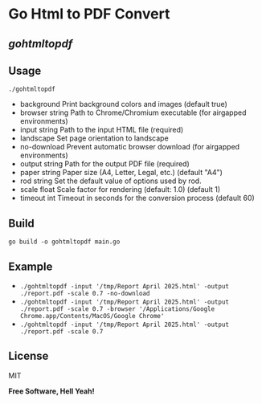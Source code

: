 # Go Html to PDF Convert

## _gohtmltopdf_

## Usage

`./gohtmltopdf`

- background
Print background colors and images (default true)
- browser string
Path to Chrome/Chromium executable (for airgapped environments)
- input string
Path to the input HTML file (required)
- landscape
Set page orientation to landscape
- no-download
Prevent automatic browser download (for airgapped environments)
- output string
Path for the output PDF file (required)
- paper string
Paper size (A4, Letter, Legal, etc.) (default "A4")
- rod string
Set the default value of options used by rod.
- scale float
Scale factor for rendering (default: 1.0) (default 1)
- timeout int
Timeout in seconds for the conversion process (default 60)

## Build

`go build -o gohtmltopdf main.go`

## Example

- `./gohtmltopdf -input '/tmp/Report April 2025.html' -output ./report.pdf -scale 0.7 -no-download  `
- `./gohtmltopdf -input '/tmp/Report April 2025.html' -output ./report.pdf -scale 0.7 -browser '/Applications/Google Chrome.app/Contents/MacOS/Google Chrome'`
- `./gohtmltopdf -input '/tmp/Report April 2025.html' -output ./report.pdf -scale 0.7`

## License

MIT

**Free Software, Hell Yeah!**
